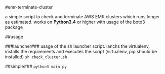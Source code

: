 #emr-terminate-cluster

a simple script to check and terminate AWS EMR clusters which runs longer as estimated.
works on **Python3.4** or higher with usage of the boto3 package

##usage

###launcher###
usage of the sh launcher script. lanchs the virtualenv, installs the requirements and executes the script
(virtualenv, pip should be installed)
`
sh check_cluster.sh
`

##simple###
`
python3 main.py
`
